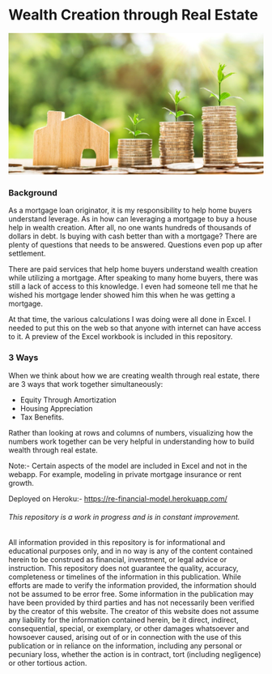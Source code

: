 # Wealth Creation through Real Estate

![Wealth Creation](static/images/real_estate.jpg)


### Background

As a mortgage loan originator, it is my responsibility to help home buyers understand leverage. As in how can leveraging a mortgage to buy a house help in wealth creation. After all, no one wants hundreds of thousands of dollars in debt. Is buying with cash better than with a mortgage? There are plenty of questions that needs to be answered. Questions even pop up after settlement. 

There are paid services that help home buyers understand wealth creation while utilizing a mortgage. After speaking to many home buyers, there was still a lack of access to this knowledge. I even had someone tell me that he wished his mortgage lender showed him this when he was getting a mortgage.

At that time, the various calculations I was doing were all done in Excel. I needed to put this on the web so that anyone with internet can have access to it. A preview of the Excel workbook is included in this repository.  

### 3 Ways
When we think about how we are creating wealth through real estate, there are 3 ways that work together simultaneously:
  * Equity Through Amortization
  * Housing Appreciation
  * Tax Benefits. 
  

Rather than looking at rows and columns of numbers, visualizing how the numbers work together can be very helpful in understanding how to build wealth through real estate.

Note:- Certain aspects of the model are included in Excel and not in the webapp. For example, modeling in private mortgage insurance or rent growth.


Deployed on Heroku:-  https://re-financial-model.herokuapp.com/


###### This repository is a work in progress and is in constant improvement.


All information provided in this repository is for informational and educational purposes only, and in no way is any of the content contained herein to be construed as financial, investment, or legal advice or instruction. This repository does not guarantee the quality, accuracy, completeness or timelines of the information in this publication. While efforts are made to verify the information provided, the information should not be assumed to be error free. Some information in the publication may have been provided by third parties and has not necessarily been verified by the creator of this website. The creator of this website does not assume any liability for the information contained herein, be it direct, indirect, consequential, special, or exemplary, or other damages whatsoever and howsoever caused, arising out of or in connection with the use of this publication or in reliance on the information, including any personal or pecuniary loss, whether the action is in contract, tort (including negligence) or other tortious action.



